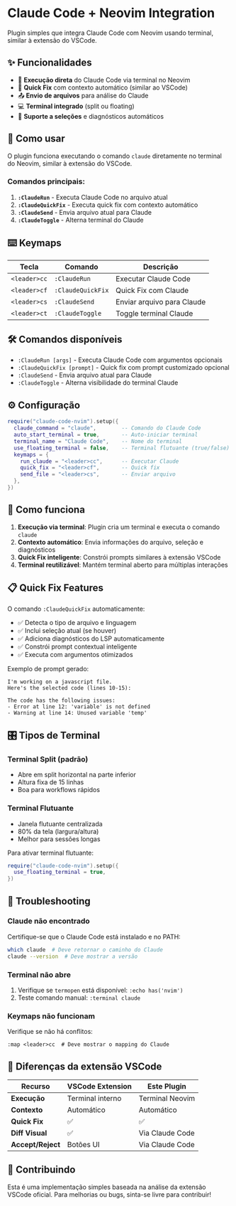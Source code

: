 # Claude Code + Neovim Integration

Plugin simples que integra Claude Code com Neovim usando terminal, similar à extensão do VSCode.

## ✨ Funcionalidades

- 🚀 **Execução direta** do Claude Code via terminal no Neovim
- 🔧 **Quick Fix** com contexto automático (similar ao VSCode)
- 📤 **Envio de arquivos** para análise do Claude
- 💻 **Terminal integrado** (split ou floating)
- 🎯 **Suporte a seleções** e diagnósticos automáticos

## 🚀 Como usar

O plugin funciona executando o comando `claude` diretamente no terminal do Neovim, similar à extensão do VSCode.

### Comandos principais:

1. **`:ClaudeRun`** - Executa Claude Code no arquivo atual
2. **`:ClaudeQuickFix`** - Executa quick fix com contexto automático  
3. **`:ClaudeSend`** - Envia arquivo atual para Claude
4. **`:ClaudeToggle`** - Alterna terminal do Claude

## ⌨️ Keymaps

| Tecla | Comando | Descrição |
|-------|---------|-----------|
| `<leader>cc` | `:ClaudeRun` | Executar Claude Code |
| `<leader>cf` | `:ClaudeQuickFix` | Quick Fix com Claude |
| `<leader>cs` | `:ClaudeSend` | Enviar arquivo para Claude |
| `<leader>ct` | `:ClaudeToggle` | Toggle terminal Claude |

## 🛠️ Comandos disponíveis

- `:ClaudeRun [args]` - Executa Claude Code com argumentos opcionais
- `:ClaudeQuickFix [prompt]` - Quick fix com prompt customizado opcional
- `:ClaudeSend` - Envia arquivo atual para Claude
- `:ClaudeToggle` - Alterna visibilidade do terminal Claude

## ⚙️ Configuração

```lua
require("claude-code-nvim").setup({
  claude_command = "claude",        -- Comando do Claude Code
  auto_start_terminal = true,       -- Auto-iniciar terminal
  terminal_name = "Claude Code",    -- Nome do terminal
  use_floating_terminal = false,    -- Terminal flutuante (true/false)
  keymaps = {
    run_claude = "<leader>cc",      -- Executar Claude
    quick_fix = "<leader>cf",       -- Quick fix
    send_file = "<leader>cs",       -- Enviar arquivo
  },
})
```

## 🔧 Como funciona

1. **Execução via terminal**: Plugin cria um terminal e executa o comando `claude`
2. **Contexto automático**: Envia informações do arquivo, seleção e diagnósticos
3. **Quick Fix inteligente**: Constrói prompts similares à extensão VSCode
4. **Terminal reutilizável**: Mantém terminal aberto para múltiplas interações

## 📋 Quick Fix Features

O comando `:ClaudeQuickFix` automaticamente:

- ✅ Detecta o tipo de arquivo e linguagem
- ✅ Inclui seleção atual (se houver)
- ✅ Adiciona diagnósticos do LSP automaticamente
- ✅ Constrói prompt contextual inteligente
- ✅ Executa com argumentos otimizados

Exemplo de prompt gerado:
```
I'm working on a javascript file.
Here's the selected code (lines 10-15):

The code has the following issues:
- Error at line 12: 'variable' is not defined
- Warning at line 14: Unused variable 'temp'
```

## 🎛️ Tipos de Terminal

### Terminal Split (padrão)
- Abre em split horizontal na parte inferior
- Altura fixa de 15 linhas
- Boa para workflows rápidos

### Terminal Flutuante
- Janela flutuante centralizada 
- 80% da tela (largura/altura)
- Melhor para sessões longas

Para ativar terminal flutuante:
```lua
require("claude-code-nvim").setup({
  use_floating_terminal = true,
})
```

## 🐛 Troubleshooting

### Claude não encontrado
Certifique-se que o Claude Code está instalado e no PATH:
```bash
which claude  # Deve retornar o caminho do Claude
claude --version  # Deve mostrar a versão
```

### Terminal não abre
1. Verifique se `termopen` está disponível: `:echo has('nvim')`
2. Teste comando manual: `:terminal claude`

### Keymaps não funcionam
Verifique se não há conflitos:
```vim
:map <leader>cc  # Deve mostrar o mapping do Claude
```

## 📝 Diferenças da extensão VSCode

| Recurso | VSCode Extension | Este Plugin |
|---------|------------------|-------------|
| **Execução** | Terminal interno | Terminal Neovim |
| **Contexto** | Automático | Automático |
| **Quick Fix** | ✅ | ✅ |
| **Diff Visual** | ✅ | Via Claude Code |
| **Accept/Reject** | Botões UI | Via Claude Code |

## 🤝 Contribuindo

Esta é uma implementação simples baseada na análise da extensão VSCode oficial. Para melhorias ou bugs, sinta-se livre para contribuir!